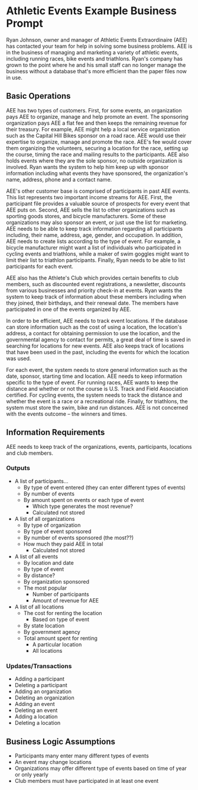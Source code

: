 # Athletic Events Example Business Prompt

Ryan Johnson, owner and manager of Athletic Events Extraordinaire (AEE) has contacted your team for help in solving some business problems. AEE is in the business of managing and marketing a variety of athletic events, including running races, bike events and triathlons. Ryan's company has grown to the point where he and his small staff can no longer manage the business without a database that's more efficient than the paper files now in use.

## Basic Operations

AEE has two types of customers. First, for some events, an organization pays AEE to organize, manage and help promote an event. The sponsoring organization pays AEE a flat fee and then keeps the remaining revenue for their treasury. For example, AEE might help a local service organization such as the Capital Hill Bikes sponsor on a road race.  AEE would use their expertise to organize, manage and promote the race.  AEE's fee would cover them organizing the volunteers, securing a location for the race, setting up the course, timing the race and mailing results to the participants. AEE also holds events where they are the sole sponsor, no outside organization is involved. Ryan wants the system to help him keep up with sponsor information including what events they have sponsored, the organization's name, address, phone and a contact name.

AEE's other customer base is comprised of participants in past AEE events. This list represents two important income streams for AEE. First, the participant file provides a valuable source of prospects for every event that AEE puts on. Second, AEE sells the list to other organizations such as sporting goods stores, and bicycle manufacturers.  Some of these organizations may also sponsor an event, or just use the list for marketing. AEE needs to be able to keep track information regarding all participants including, their name, address, age, gender, and occupation. In addition, AEE needs to create lists according to the type of event. For example, a bicycle manufacturer might want a list of individuals who participated in cycling events and triathlons, while a maker of swim goggles might want to limit their list to triathlon participants. Finally, Ryan needs to be able to list participants for each event.  

AEE also has the Athlete's Club which provides certain benefits to club members, such as discounted event registrations, a newsletter, discounts from various businesses and priority check-in at events. Ryan wants the system to keep track of information about these members including when they joined, their birthdays, and their renewal date. The members have participated in one of the events organized by AEE.

In order to be efficient, AEE needs to track event locations. If the database can store information such as the cost of using a location, the location's address, a contact for obtaining permission to use the location, and the governmental agency to contact for permits, a great deal of time is saved in searching for locations for new events. AEE also keeps track of locations that have been used in the past, including the events for which the location was used.

For each event, the system needs to store general information such as the date, sponsor, starting time and location. AEE needs to keep information specific to the type of event. For running races, AEE wants to keep the distance and whether or not the course is U.S. Track and Field Association certified. For cycling events, the system needs to track the distance and whether the event is a race or a recreational ride. Finally, for triathlons, the system must store the swim, bike and run distances. AEE is not concerned with the events outcome – the winners and times.

## Information Requirements

AEE needs to keep track of the organizations, events, participants, locations and club members.

### Outputs

 + A list of participants...
   + By type of event entered (they can enter different types of events)
   + By number of events
   + By amount spent on events or each type of event
     + Which type generates the most revenue?
     + Calculated not stored
 + A list of all organizations
   + By type of organization
   + By type of event sponsored
   + By number of events sponsored (the most??)
   + How much they paid AEE in total
     + Calculated not stored
 + A list of all events
   + By location and date
   + By type of event
   + By distance?
   + By organization sponsored
   + The most popular
     + Number of participants
     + Amount of revenue for AEE
 + A list of all locations
   + The cost for renting the location
     + Based on type of event
   + By state location
   + By government agency
   + Total amount spent for renting
     + A particular location
     + All locations

### Updates/Transactions

 + Adding a participant
 + Deleting a participant
 + Adding an organization
 + Deleting an organization
 + Adding an event
 + Deleting an event
 + Adding a location
 + Deleting a location

## Business Logic Assumptions

 + Participants many enter many different types of events
 + An event may change locations
 + Organizations may offer different type of events based on time of year or only yearly
 + Club members must have participated in at least one event
